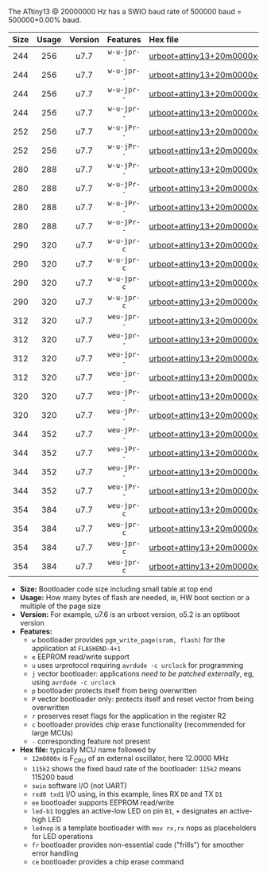 The ATtiny13 @ 20000000 Hz has a SWIO baud rate of 500000 baud = 500000+0.00% baud.

|Size|Usage|Version|Features|Hex file|
|:-:|:-:|:-:|:-:|:--|
|244|256|u7.7|`w-u-jpr--`|[urboot+attiny13+20m0000x++500k0_swio_rxb0_txb1_led+b2.hex](https://raw.githubusercontent.com/stefanrueger/urboot.hex/main/mcus/attiny13/external_oscillator/fcpu+20m0000_Hz/br++500k0_bps/urboot+attiny13+20m0000x++500k0_swio_rxb0_txb1_led+b2.hex)|
|244|256|u7.7|`w-u-jpr--`|[urboot+attiny13+20m0000x++500k0_swio_rxb0_txb1_lednop.hex](https://raw.githubusercontent.com/stefanrueger/urboot.hex/main/mcus/attiny13/external_oscillator/fcpu+20m0000_Hz/br++500k0_bps/urboot+attiny13+20m0000x++500k0_swio_rxb0_txb1_lednop.hex)|
|244|256|u7.7|`w-u-jpr--`|[urboot+attiny13+20m0000x++500k0_swio_rxb1_txb0_led+b2.hex](https://raw.githubusercontent.com/stefanrueger/urboot.hex/main/mcus/attiny13/external_oscillator/fcpu+20m0000_Hz/br++500k0_bps/urboot+attiny13+20m0000x++500k0_swio_rxb1_txb0_led+b2.hex)|
|244|256|u7.7|`w-u-jpr--`|[urboot+attiny13+20m0000x++500k0_swio_rxb1_txb0_lednop.hex](https://raw.githubusercontent.com/stefanrueger/urboot.hex/main/mcus/attiny13/external_oscillator/fcpu+20m0000_Hz/br++500k0_bps/urboot+attiny13+20m0000x++500k0_swio_rxb1_txb0_lednop.hex)|
|252|256|u7.7|`w-u-jPr--`|[urboot+attiny13+20m0000x++500k0_swio_rxb0_txb1.hex](https://raw.githubusercontent.com/stefanrueger/urboot.hex/main/mcus/attiny13/external_oscillator/fcpu+20m0000_Hz/br++500k0_bps/urboot+attiny13+20m0000x++500k0_swio_rxb0_txb1.hex)|
|252|256|u7.7|`w-u-jPr--`|[urboot+attiny13+20m0000x++500k0_swio_rxb1_txb0.hex](https://raw.githubusercontent.com/stefanrueger/urboot.hex/main/mcus/attiny13/external_oscillator/fcpu+20m0000_Hz/br++500k0_bps/urboot+attiny13+20m0000x++500k0_swio_rxb1_txb0.hex)|
|280|288|u7.7|`w-u-jPr--`|[urboot+attiny13+20m0000x++500k0_swio_rxb0_txb1_led+b2_fr.hex](https://raw.githubusercontent.com/stefanrueger/urboot.hex/main/mcus/attiny13/external_oscillator/fcpu+20m0000_Hz/br++500k0_bps/urboot+attiny13+20m0000x++500k0_swio_rxb0_txb1_led+b2_fr.hex)|
|280|288|u7.7|`w-u-jPr--`|[urboot+attiny13+20m0000x++500k0_swio_rxb0_txb1_lednop_fr.hex](https://raw.githubusercontent.com/stefanrueger/urboot.hex/main/mcus/attiny13/external_oscillator/fcpu+20m0000_Hz/br++500k0_bps/urboot+attiny13+20m0000x++500k0_swio_rxb0_txb1_lednop_fr.hex)|
|280|288|u7.7|`w-u-jPr--`|[urboot+attiny13+20m0000x++500k0_swio_rxb1_txb0_led+b2_fr.hex](https://raw.githubusercontent.com/stefanrueger/urboot.hex/main/mcus/attiny13/external_oscillator/fcpu+20m0000_Hz/br++500k0_bps/urboot+attiny13+20m0000x++500k0_swio_rxb1_txb0_led+b2_fr.hex)|
|280|288|u7.7|`w-u-jPr--`|[urboot+attiny13+20m0000x++500k0_swio_rxb1_txb0_lednop_fr.hex](https://raw.githubusercontent.com/stefanrueger/urboot.hex/main/mcus/attiny13/external_oscillator/fcpu+20m0000_Hz/br++500k0_bps/urboot+attiny13+20m0000x++500k0_swio_rxb1_txb0_lednop_fr.hex)|
|290|320|u7.7|`w-u-jpr-c`|[urboot+attiny13+20m0000x++500k0_swio_rxb0_txb1_led+b2_fr_ce.hex](https://raw.githubusercontent.com/stefanrueger/urboot.hex/main/mcus/attiny13/external_oscillator/fcpu+20m0000_Hz/br++500k0_bps/urboot+attiny13+20m0000x++500k0_swio_rxb0_txb1_led+b2_fr_ce.hex)|
|290|320|u7.7|`w-u-jpr-c`|[urboot+attiny13+20m0000x++500k0_swio_rxb0_txb1_lednop_fr_ce.hex](https://raw.githubusercontent.com/stefanrueger/urboot.hex/main/mcus/attiny13/external_oscillator/fcpu+20m0000_Hz/br++500k0_bps/urboot+attiny13+20m0000x++500k0_swio_rxb0_txb1_lednop_fr_ce.hex)|
|290|320|u7.7|`w-u-jpr-c`|[urboot+attiny13+20m0000x++500k0_swio_rxb1_txb0_led+b2_fr_ce.hex](https://raw.githubusercontent.com/stefanrueger/urboot.hex/main/mcus/attiny13/external_oscillator/fcpu+20m0000_Hz/br++500k0_bps/urboot+attiny13+20m0000x++500k0_swio_rxb1_txb0_led+b2_fr_ce.hex)|
|290|320|u7.7|`w-u-jpr-c`|[urboot+attiny13+20m0000x++500k0_swio_rxb1_txb0_lednop_fr_ce.hex](https://raw.githubusercontent.com/stefanrueger/urboot.hex/main/mcus/attiny13/external_oscillator/fcpu+20m0000_Hz/br++500k0_bps/urboot+attiny13+20m0000x++500k0_swio_rxb1_txb0_lednop_fr_ce.hex)|
|312|320|u7.7|`weu-jpr--`|[urboot+attiny13+20m0000x++500k0_swio_rxb0_txb1_ee_led+b2.hex](https://raw.githubusercontent.com/stefanrueger/urboot.hex/main/mcus/attiny13/external_oscillator/fcpu+20m0000_Hz/br++500k0_bps/urboot+attiny13+20m0000x++500k0_swio_rxb0_txb1_ee_led+b2.hex)|
|312|320|u7.7|`weu-jpr--`|[urboot+attiny13+20m0000x++500k0_swio_rxb0_txb1_ee_lednop.hex](https://raw.githubusercontent.com/stefanrueger/urboot.hex/main/mcus/attiny13/external_oscillator/fcpu+20m0000_Hz/br++500k0_bps/urboot+attiny13+20m0000x++500k0_swio_rxb0_txb1_ee_lednop.hex)|
|312|320|u7.7|`weu-jpr--`|[urboot+attiny13+20m0000x++500k0_swio_rxb1_txb0_ee_led+b2.hex](https://raw.githubusercontent.com/stefanrueger/urboot.hex/main/mcus/attiny13/external_oscillator/fcpu+20m0000_Hz/br++500k0_bps/urboot+attiny13+20m0000x++500k0_swio_rxb1_txb0_ee_led+b2.hex)|
|312|320|u7.7|`weu-jpr--`|[urboot+attiny13+20m0000x++500k0_swio_rxb1_txb0_ee_lednop.hex](https://raw.githubusercontent.com/stefanrueger/urboot.hex/main/mcus/attiny13/external_oscillator/fcpu+20m0000_Hz/br++500k0_bps/urboot+attiny13+20m0000x++500k0_swio_rxb1_txb0_ee_lednop.hex)|
|320|320|u7.7|`weu-jPr--`|[urboot+attiny13+20m0000x++500k0_swio_rxb0_txb1_ee.hex](https://raw.githubusercontent.com/stefanrueger/urboot.hex/main/mcus/attiny13/external_oscillator/fcpu+20m0000_Hz/br++500k0_bps/urboot+attiny13+20m0000x++500k0_swio_rxb0_txb1_ee.hex)|
|320|320|u7.7|`weu-jPr--`|[urboot+attiny13+20m0000x++500k0_swio_rxb1_txb0_ee.hex](https://raw.githubusercontent.com/stefanrueger/urboot.hex/main/mcus/attiny13/external_oscillator/fcpu+20m0000_Hz/br++500k0_bps/urboot+attiny13+20m0000x++500k0_swio_rxb1_txb0_ee.hex)|
|344|352|u7.7|`weu-jPr--`|[urboot+attiny13+20m0000x++500k0_swio_rxb0_txb1_ee_led+b2_fr.hex](https://raw.githubusercontent.com/stefanrueger/urboot.hex/main/mcus/attiny13/external_oscillator/fcpu+20m0000_Hz/br++500k0_bps/urboot+attiny13+20m0000x++500k0_swio_rxb0_txb1_ee_led+b2_fr.hex)|
|344|352|u7.7|`weu-jPr--`|[urboot+attiny13+20m0000x++500k0_swio_rxb0_txb1_ee_lednop_fr.hex](https://raw.githubusercontent.com/stefanrueger/urboot.hex/main/mcus/attiny13/external_oscillator/fcpu+20m0000_Hz/br++500k0_bps/urboot+attiny13+20m0000x++500k0_swio_rxb0_txb1_ee_lednop_fr.hex)|
|344|352|u7.7|`weu-jPr--`|[urboot+attiny13+20m0000x++500k0_swio_rxb1_txb0_ee_led+b2_fr.hex](https://raw.githubusercontent.com/stefanrueger/urboot.hex/main/mcus/attiny13/external_oscillator/fcpu+20m0000_Hz/br++500k0_bps/urboot+attiny13+20m0000x++500k0_swio_rxb1_txb0_ee_led+b2_fr.hex)|
|344|352|u7.7|`weu-jPr--`|[urboot+attiny13+20m0000x++500k0_swio_rxb1_txb0_ee_lednop_fr.hex](https://raw.githubusercontent.com/stefanrueger/urboot.hex/main/mcus/attiny13/external_oscillator/fcpu+20m0000_Hz/br++500k0_bps/urboot+attiny13+20m0000x++500k0_swio_rxb1_txb0_ee_lednop_fr.hex)|
|354|384|u7.7|`weu-jpr-c`|[urboot+attiny13+20m0000x++500k0_swio_rxb0_txb1_ee_led+b2_fr_ce.hex](https://raw.githubusercontent.com/stefanrueger/urboot.hex/main/mcus/attiny13/external_oscillator/fcpu+20m0000_Hz/br++500k0_bps/urboot+attiny13+20m0000x++500k0_swio_rxb0_txb1_ee_led+b2_fr_ce.hex)|
|354|384|u7.7|`weu-jpr-c`|[urboot+attiny13+20m0000x++500k0_swio_rxb0_txb1_ee_lednop_fr_ce.hex](https://raw.githubusercontent.com/stefanrueger/urboot.hex/main/mcus/attiny13/external_oscillator/fcpu+20m0000_Hz/br++500k0_bps/urboot+attiny13+20m0000x++500k0_swio_rxb0_txb1_ee_lednop_fr_ce.hex)|
|354|384|u7.7|`weu-jpr-c`|[urboot+attiny13+20m0000x++500k0_swio_rxb1_txb0_ee_led+b2_fr_ce.hex](https://raw.githubusercontent.com/stefanrueger/urboot.hex/main/mcus/attiny13/external_oscillator/fcpu+20m0000_Hz/br++500k0_bps/urboot+attiny13+20m0000x++500k0_swio_rxb1_txb0_ee_led+b2_fr_ce.hex)|
|354|384|u7.7|`weu-jpr-c`|[urboot+attiny13+20m0000x++500k0_swio_rxb1_txb0_ee_lednop_fr_ce.hex](https://raw.githubusercontent.com/stefanrueger/urboot.hex/main/mcus/attiny13/external_oscillator/fcpu+20m0000_Hz/br++500k0_bps/urboot+attiny13+20m0000x++500k0_swio_rxb1_txb0_ee_lednop_fr_ce.hex)|

- **Size:** Bootloader code size including small table at top end
- **Usage:** How many bytes of flash are needed, ie, HW boot section or a multiple of the page size
- **Version:** For example, u7.6 is an urboot version, o5.2 is an optiboot version
- **Features:**
  + `w` bootloader provides `pgm_write_page(sram, flash)` for the application at `FLASHEND-4+1`
  + `e` EEPROM read/write support
  + `u` uses urprotocol requiring `avrdude -c urclock` for programming
  + `j` vector bootloader: applications *need to be patched externally*, eg, using `avrdude -c urclock`
  + `p` bootloader protects itself from being overwritten
  + `P` vector bootloader only: protects itself and reset vector from being overwritten
  + `r` preserves reset flags for the application in the register R2
  + `c` bootloader provides chip erase functionality (recommended for large MCUs)
  + `-` corresponding feature not present
- **Hex file:** typically MCU name followed by
  + `12m0000x` is F<sub>CPU</sub> of an external oscillator, here 12.0000 MHz
  + `115k2` shows the fixed baud rate of the bootloader: `115k2` means 115200 baud
  + `swio` software I/O (not UART)
  + `rxd0 txd1` I/O using, in this example, lines RX `D0` and TX `D1`
  + `ee` bootloader supports EEPROM read/write
  + `led-b1` toggles an active-low LED on pin `B1`, `+` designates an active-high LED
  + `lednop` is a template bootloader with `mov rx,rx` nops as placeholders for LED operations
  + `fr` bootloader provides non-essential code ("frills") for smoother error handling
  + `ce` bootloader provides a chip erase command
